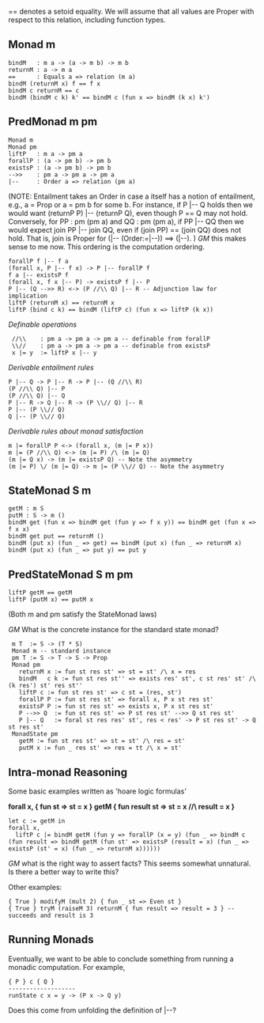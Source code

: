 == denotes a setoid equality. We will assume that all values are Proper with respect to this relation, including function types.

Monad m
-------

    bindM   : m a -> (a -> m b) -> m b
    returnM : a -> m a
    ==      : Equals a => relation (m a)
    bindM (returnM x) f == f x
    bindM c returnM == c
    bindM (bindM c k) k' == bindM c (fun x => bindM (k x) k')


PredMonad m pm
--------------

    Monad m
    Monad pm
    liftP   : m a -> pm a
    forallP : (a -> pm b) -> pm b
    existsP : (a -> pm b) -> pm b
    -->>    : pm a -> pm a -> pm a
    |--     : Order a => relation (pm a)

(NOTE: Entailment takes an Order in case a itself has a notion of entailment,
 e.g., a = Prop or a = pm b for some b. For instance, if P |-- Q holds then we
 would want (returnP P) |-- (returnP Q), even though P == Q may not
 hold. Conversely, for PP : pm (pm a) and QQ : pm (pm a), if PP |-- QQ then we
 would expect join PP |-- join QQ, even if (join PP) == (join QQ) does not
 hold. That is, join is Proper for (|-- (Order:=|--)) ==> (|--). )
*GM* this makes sense to me now. This ordering is the computation ordering.

    forallP f |-- f a
    (forall x, P |-- f x) -> P |-- forallP f
    f a |-- existsP f
    (forall x, f x |-- P) -> existsP f |-- P
    P |-- (Q -->> R) <-> (P //\\ Q) |-- R -- Adjunction law for implication
    liftP (returnM x) == returnM x
    liftP (bind c k) == bindM (liftP c) (fun x => liftP (k x))

*Definable operations*

     //\\    : pm a -> pm a -> pm a -- definable from forallP
     \\//    : pm a -> pm a -> pm a -- definable from existsP
     x |= y  := liftP x |-- y

*Derivable entailment rules*

    P |-- Q -> P |-- R -> P |-- (Q //\\ R)
    (P //\\ Q) |-- P
    (P //\\ Q) |-- Q
    P |-- R -> Q |-- R -> (P \\// Q) |-- R
    P |-- (P \\// Q) 
    Q |-- (P \\// Q)

*Derivable rules about monad satisfaction*

    m |= forallP P <-> (forall x, (m |= P x))
    m |= (P //\\ Q) <-> (m |= P) /\ (m |= Q)
    (m |= Q x) -> (m |= existsP Q) -- Note the asymmetry
    (m |= P) \/ (m |= Q) -> m |= (P \\// Q) -- Note the asymmetry 


StateMonad S m
--------------

    getM : m S
    putM : S -> m ()
    bindM get (fun x => bindM get (fun y => f x y)) == bindM get (fun x => f x x)
    bindM get put == returnM ()
    bindM (put x) (fun _ => get) == bindM (put x) (fun _ => returnM x)
    bindM (put x) (fun _ => put y) == put y


PredStateMonad S m pm
---------------------

    liftP getM == getM
    liftP (putM x) == putM x

 (Both m and pm satisfy the StateMonad laws)
 
 
*GM* What is the concrete instance for the standard state monad?
 
     m T  := S -> (T * S)
     Monad m -- standard instance
     pm T := S -> T -> S -> Prop
     Monad pm
       returnM x := fun st res st' => st = st' /\ x = res
       bindM   c k := fun st res st'' => exists res' st', c st res' st' /\ (k res') st' res st''
       liftP c := fun st res st' => c st = (res, st')
       forallP P := fun st res st' => forall x, P x st res st'
       existsP P := fun st res st' => exists x, P x st res st'
       P -->> Q  := fun st res st' => P st res st' -->> Q st res st'
       P |-- Q   := foral st res res' st', res < res' -> P st res st' -> Q st res st'
     MonadState pm
       getM := fun st res st' => st = st' /\ res = st'
       putM x := fun _ res st' => res = tt /\ x = st'
 
 

Intra-monad Reasoning
---------------------

Some basic examples written as 'hoare logic formulas'

**forall x, { fun st => st = x } getM { fun result st => st = x //\\ result = x }**

    let c := getM in
    forall x, 
      liftP c |= bindM getM (fun y => forallP (x = y) (fun _ => bindM c (fun result => bindM getM (fun st' => existsP (result = x) (fun _ => existsP (st' = x) (fun _ => returnM x))))))

*GM* what is the right way to assert facts? This seems somewhat unnatural. Is there a better way to write this?

Other examples:

    { True } modifyM (mult 2) { fun _ st => Even st }
    { True } tryM (raiseM 3) returnM { fun result => result = 3 } -- succeeds and result is 3

Running Monads
--------------

Eventually, we want to be able to conclude something from running a monadic computation. For example,

    { P } c { Q }
    -------------------
    runState c x = y -> (P x -> Q y)
    
Does this come from unfolding the definition of |--?
